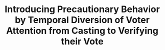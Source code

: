 ---
title: "Introducing Precautionary Behavior by Temporal Diversion of Voter Attention from Casting to Verifying their Vote"
collection: publications
type: publications
permalink: /publications/2014-02-Introducing-Precautionary-Behavior-by-Temporal-Diversion-of-Voter-Attention-from-Casting-to-Verifying-their-Vote
venue: 'Workshop on Usable Security (USEC)'
pages: '1-6'
publisher: 'Internet Society'
year: '2014'
paperurl: 'http://dx.doi.org/10.14722/usec.2014.23037'
citation: ' <b>Jurlind Budurushi</b>,  Marcel Woide,  Melanie Volkamer</br> Workshop on Usable Security (USEC)'
---
